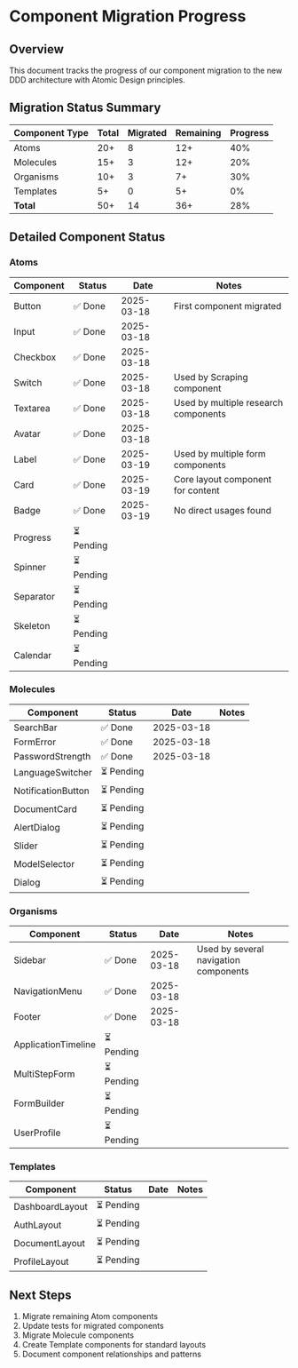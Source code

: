 # Component Migration Progress

## Overview

This document tracks the progress of our component migration to the new DDD architecture with Atomic Design principles.

## Migration Status Summary

| Component Type | Total | Migrated | Remaining | Progress |
| -------------- | ----- | -------- | --------- | -------- |
| Atoms          | 20+   | 8        | 12+       | 40%      |
| Molecules      | 15+   | 3        | 12+       | 20%      |
| Organisms      | 10+   | 3        | 7+        | 30%      |
| Templates      | 5+    | 0        | 5+        | 0%       |
| **Total**      | 50+   | 14       | 36+       | 28%      |

## Detailed Component Status

### Atoms

| Component | Status     | Date       | Notes                                |
| --------- | ---------- | ---------- | ------------------------------------ |
| Button    | ✅ Done    | 2025-03-18 | First component migrated             |
| Input     | ✅ Done    | 2025-03-18 |                                      |
| Checkbox  | ✅ Done    | 2025-03-18 |                                      |
| Switch    | ✅ Done    | 2025-03-18 | Used by Scraping component           |
| Textarea  | ✅ Done    | 2025-03-18 | Used by multiple research components |
| Avatar    | ✅ Done    | 2025-03-18 |                                      |
| Label     | ✅ Done    | 2025-03-19 | Used by multiple form components     |
| Card      | ✅ Done    | 2025-03-19 | Core layout component for content    |
| Badge     | ✅ Done    | 2025-03-19 | No direct usages found               |
| Progress  | ⏳ Pending |            |                                      |
| Spinner   | ⏳ Pending |            |                                      |
| Separator | ⏳ Pending |            |                                      |
| Skeleton  | ⏳ Pending |            |                                      |
| Calendar  | ⏳ Pending |            |                                      |

### Molecules

| Component          | Status     | Date       | Notes |
| ------------------ | ---------- | ---------- | ----- |
| SearchBar          | ✅ Done    | 2025-03-18 |       |
| FormError          | ✅ Done    | 2025-03-18 |       |
| PasswordStrength   | ✅ Done    | 2025-03-18 |       |
| LanguageSwitcher   | ⏳ Pending |            |       |
| NotificationButton | ⏳ Pending |            |       |
| DocumentCard       | ⏳ Pending |            |       |
| AlertDialog        | ⏳ Pending |            |       |
| Slider             | ⏳ Pending |            |       |
| ModelSelector      | ⏳ Pending |            |       |
| Dialog             | ⏳ Pending |            |       |

### Organisms

| Component           | Status     | Date       | Notes                                 |
| ------------------- | ---------- | ---------- | ------------------------------------- |
| Sidebar             | ✅ Done    | 2025-03-18 | Used by several navigation components |
| NavigationMenu      | ✅ Done    | 2025-03-18 |                                       |
| Footer              | ✅ Done    | 2025-03-18 |                                       |
| ApplicationTimeline | ⏳ Pending |            |                                       |
| MultiStepForm       | ⏳ Pending |            |                                       |
| FormBuilder         | ⏳ Pending |            |                                       |
| UserProfile         | ⏳ Pending |            |                                       |

### Templates

| Component       | Status     | Date | Notes |
| --------------- | ---------- | ---- | ----- |
| DashboardLayout | ⏳ Pending |      |       |
| AuthLayout      | ⏳ Pending |      |       |
| DocumentLayout  | ⏳ Pending |      |       |
| ProfileLayout   | ⏳ Pending |      |       |

## Next Steps

1. Migrate remaining Atom components
2. Update tests for migrated components
3. Migrate Molecule components
4. Create Template components for standard layouts
5. Document component relationships and patterns
